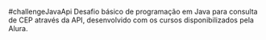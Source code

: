 #challengeJavaApi
Desafio básico de programação em Java para consulta de CEP através da API, desenvolvido com os cursos disponibilizados pela Alura.
